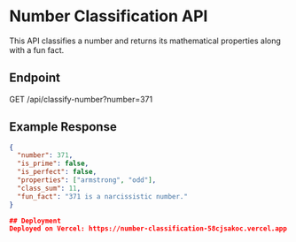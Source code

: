 # Number Classification API

This API classifies a number and returns its mathematical properties along with a fun fact.

## Endpoint
GET /api/classify-number?number=371


## Example Response

```json
{
  "number": 371,
  "is_prime": false,
  "is_perfect": false,
  "properties": ["armstrong", "odd"],
  "class_sum": 11,
  "fun_fact": "371 is a narcissistic number."
}

## Deployment
Deployed on Vercel: https://number-classification-58cjsakoc.vercel.app